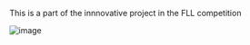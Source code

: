 This is a part of the innnovative project in the FLL competition


![image](https://github.com/user-attachments/assets/c8f31837-2317-42a9-b0c3-beb514446aa7)
